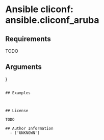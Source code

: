 # Ansible cliconf: ansible.cliconf_aruba





## Requirements

TODO

## Arguments

}
```

## Examples



## License

TODO

## Author Information
  - ['UNKNOWN']
